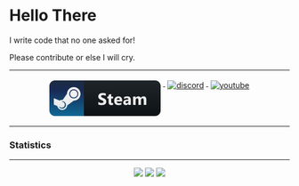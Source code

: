 # Hello There
I write code that no one asked for!

Please contribute or else I will cry.

---
<p align="center">
  <a href="https://steamcommunity.com/id/pollen__/"/>
    <img src="https://github.com/MikeCodesDotNET/ColoredBadges/blob/master/svg/social/steam.svg" alt="steam" style="vertical-align:top; margin:4px">
  </a>

  <a href="https://discord.com/invite/EB6yPZj"/>
    <img src="https://github.com/fenix-hub/ColoredBadges/blob/master/svg/social/discord.svg" alt="discord" style="vertical-align:top; margin:4px">
  </a>

  <a href="https://www.youtube.com/channel/UCNAzyeFNgiKHLoA9dUAs05w"/>
    <img src="https://github.com/fenix-hub/ColoredBadges/blob/master/svg/streaming/youtube.svg" alt="youtube" style="vertical-align:top; margin:4px">
  </a>
</p>

---

### Statistics
---
<p align="center">
  <img src="https://github-readme-stats.vercel.app/api?username=pollen00&show_icons=true&theme=tokyonight" />
  <img src="https://github-readme-stats.vercel.app/api/top-langs/?username=pollen00&theme=tokyonight" />
  <img src="https://github-readme-streak-stats.herokuapp.com/?user=pollen00&theme=tokyonight" />
</p>
